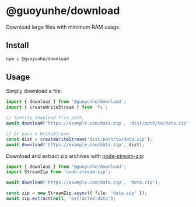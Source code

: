# @guoyunhe/download

Download large files with minimum RAM usage.

## Install

```bash
npm i @guoyunhe/download
```

## Usage

Simply download a file:

```ts
import { download } from '@guoyunhe/download';
import { createWriteStream } from 'fs';

// Specify download file path
await download('https://example.com/data.zip', 'dist/path/to/data.zip');

// Or pass a WriteStream
const dist = createWriteStream('dist/path/to/data.zip');
await download('https://example.com/data.zip', dist);
```

Download and extract zip archives with [node-stream-zip](https://www.npmjs.com/package/node-stream-zip):

```ts
import { download } from '@guoyunhe/download';
import StreamZip from 'node-stream-zip';

await download('https://example.com/data.zip', 'data.zip');

const zip = new StreamZip.async({ file: 'data.zip' });
await zip.extract(null, 'extracted-data');
```
